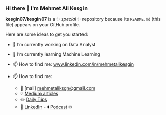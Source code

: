 ### Hi there 👋 I'm Mehmet Ali Kesgin


**kesgin07/kesgin07** is a ✨ _special_ ✨ repository because its `README.md` (this file) appears on your GitHub profile.

Here are some ideas to get you started:

- 🔭 I’m currently working on Data Analyst
- 🌱 I’m currently learning Machine Learning
- 📫 How to find me:     www.linkedin.com/in/mehmetalikesgin

- 📫 How to find me: 
  - :e-mail:  [mail] mehmetaliksgn@gmail.com
  - :bulb: [Medium articles](https://medium.com/@nathan_86977/)
  - :pencil2: [Daily Tips](https://mathdatasimplified.com/)
  - :office: [LinkedIn](https://www.linkedin.com/in/nathancolton/)
-:speaker:[Podcast](https://medium.com/@nathan_86977/)
✉
